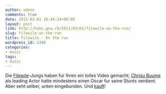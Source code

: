 ```yaml
---
author: admin
comments: true
date: 2011-03-01 18:44:24+00:00
layout: post
link: http://habi.gna.ch/2011/03/01/filewile-on-the-run/
slug: filewile-on-the-run
title: Filewile - On the run
wordpress_id: 2398
categories:
- music
tags:
- music
---
```


Die [Filewile](http://www.filewile.com/)-Jungs haben fur Ihren ein tolles Video gemacht; [Chrigu Buume](http://www.swisstricks.com/crew/) als leading Actor hatte mindestens einen Oscar fur seine Stunts verdient. Aber seht selber, unten eingebunden. Und [kauft](http://itunes.apple.com/ch/album/on-the-run/id369543490)!



